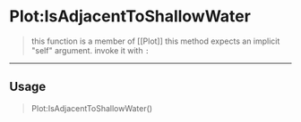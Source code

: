 # Plot:IsAdjacentToShallowWater
> this function is a member of [[Plot]]
> this method expects an implicit "self" argument. invoke it with `:`
-----
## Usage
> Plot:IsAdjacentToShallowWater()
